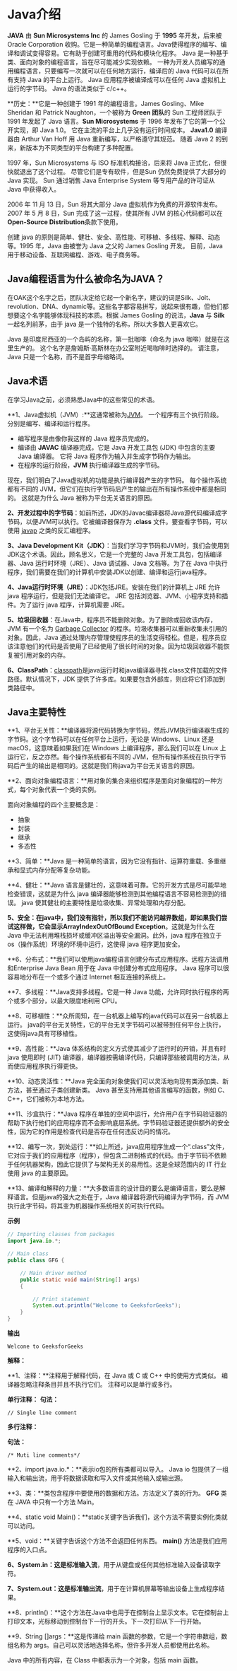 # Java介绍

**JAVA** 由 **Sun Microsystems Inc** 的 James Gosling 于 **1995** 年开发，后来被 Oracle Corporation 收购。它是一种简单的编程语言。Java使得程序的编写、编译和调试变得容易。它有助于创建可重用的代码和模块化程序。 Java 是一种基于类、面向对象的编程语言，旨在尽可能减少实现依赖。 一种为开发人员编写的通用编程语言，只要编写一次就可以在任何地方运行，编译后的 Java 代码可以在所有支持 Java 的平台上运行。 Java 应用程序被编译成可以在任何 Java 虚拟机上运行的字节码。 Java 的语法类似于 c/c++。

**历史：**它是一种创建于 1991 年的编程语言。James Gosling、Mike Sheridan 和 Patrick Naughton，一个被称为 **Green 团队**的 Sun 工程师团队于 1991 年发起了 Java 语言。**Sun Microsystems** 于 1996 年发布了它的第一个公开实现，即 Java 1.0。 它在主流的平台上几乎没有运行时间成本。 **Java1.0** 编译器由 Arthur Van Hoff 用 Java 重新编写，以严格遵守其规范。 随着 Java 2 的到来，新版本为不同类型的平台构建了多种配置。

1997 年，Sun Microsystems 与 ISO 标准机构接洽，后来将 Java 正式化，但很快就退出了这个过程。 尽管它们是专有软件，但是Sun 仍然免费提供了大部分的 Java 实现。 Sun 通过销售 Java Enterprise System 等专用产品的许可证从 Java 中获得收入。

2006 年 11 月 13 日，Sun 将其大部分 Java 虚拟机作为免费的开源软件发布。 2007 年 5 月 8 日，Sun 完成了这一过程，使其所有 JVM 的核心代码都可以在**Open-Source Distribution**条款下使用。

创建 java 的原则是简单、健壮、安全、高性能、可移植、多线程、解释、动态等。1995 年，Java 由被誉为 Java 之父的 James Gosling 开发。 目前，Java 用于移动设备、互联网编程、游戏、电子商务等。

## **Java编程语言为什么被命名为JAVA？**

在OAK这个名字之后，团队决定给它起一个新名字，建议的词是Silk、Jolt、revolution、DNA、dynamic等。这些名字都容易拼写，说起来很有趣，但他们都想要这个名字能够体现科技的本质。根据 James Gosling 的说法，**Java** 与 **Silk** 一起名列前茅，由于 java 是一个独特的名称，所以大多数人更喜欢它。

Java 是印度尼西亚的一个岛屿的名称，第一批咖啡（命名为 java 咖啡）就是在这里生产的。 这个名字是詹姆斯·高斯林在办公室附近喝咖啡时选择的。 请注意，Java 只是一个名称，而不是首字母缩略词。

## **Java术语**

在学习Java之前，必须熟悉Java中的这些常见的术语。

**1、Java虚拟机（JVM）:**这通常被称为[JVM](https://www.geeksforgeeks.org/jvm-works-jvm-architecture/#:~:text=JVM(Java%20Virtual%20Machine)%20acts,(Write%20Once%20Run%20Anywhere).)。 一个程序有三个执行阶段。 分别是编写、编译和运行程序。

* 编写程序是由像你我这样的 Java 程序员完成的。
* 编译由 **JAVAC** 编译器完成，它是 Java 开发工具包 (JDK) 中包含的主要 Java 编译器。 它将 Java 程序作为输入并生成字节码作为输出。
* 在程序的运行阶段，**JVM** 执行编译器生成的字节码。

现在，我们明白了Java虚拟机的功能是执行编译器产生的字节码。 每个操作系统都有不同的 JVM，但它们在执行字节码后产生的输出在所有操作系统中都是相同的。 这就是为什么 Java 被称为平台无关语言的原因。

**2、开发过程中的字节码**：如前所述，JDK的Javac编译器将Java源代码编译成字节码，以便JVM可以执行。它被编译器保存为 **.class** 文件。要查看字节码，可以使用 [javap](https://www.geeksforgeeks.org/javap-tool-in-java-with-examples/) 之类的反汇编程序。

**3、Java Development Kit（JDK）**：当我们学习字节码和JVM时，我们会使用到JDK这个术语。因此，顾名思义，它是一个完整的 Java 开发工具包，包括编译器、Java 运行时环境（JRE）、Java 调试器、Java 文档等。为了在 Java 中执行程序，我们需要在我们的计算机中安装JDK以创建、编译和运行java程序。

**4、Java运行时环境（JRE）**：JDK包括JRE。安装在我们的计算机上 JRE 允许 java 程序运行，但是我们无法编译它。 JRE 包括浏览器、JVM、小程序支持和插件。为了运行 java 程序，计算机需要 JRE。

**5、垃圾回收器**：在Java中，程序员不能删除对象。为了删除或回收该内存，JVM 有一个名为 [Garbage Collector](https://www.geeksforgeeks.org/garbage-collection-java/) 的程序。垃圾收集器可以重新收集未引用的对象。因此，Java 通过处理内存管理使程序员的生活变得轻松。但是，程序员应该注意他们的代码是否使用了已经使用了很长时间的对象。因为垃圾回收器不能恢复被引用对象的内存。

**6、ClassPath**：[classpath](https://www.geeksforgeeks.org/classpath-in-java/)是java运行时和java编译器寻找.class文件加载的文件路径。默认情况下，JDK 提供了许多库。如果要包含外部库，则应将它们添加到类路径中。

## Java主要特性

**1、平台无关性：**编译器将源代码转换为字节码，然后JVM执行编译器生成的字节码。这个字节码可以在任何平台上运行，无论是 Windows、Linux 还是 macOS，这意味着如果我们在 Windows 上编译程序，那么我们可以在 Linux 上运行它，反之亦然。每个操作系统都有不同的 JVM，但所有操作系统在执行字节码后产生的输出是相同的。这就是我们称java为平台无关语言的原因。

**2、面向对象编程语言：**用对象的集合来组织程序是面向对象编程的一种方式，每个对象代表一个类的实例。

面向对象编程的四个主要概念是：

* 抽象
* 封装
* 继承
* 多态性

**3、简单：**Java 是一种简单的语言，因为它没有指针、运算符重载、多重继承和显式内存分配等复杂功能。

**4、健壮：**Java 语言是健壮的，这意味着可靠。它的开发方式是尽可能早地检查错误，这就是为什么 java 编译器能够检测到其他编程语言不容易检测到的错误。 java 使其健壮的主要特性是垃圾收集、异常处理和内存分配。

**5、安全：**在java中，我们没有指针，所以我们不能访问越界数组，即如果我们尝试这样做，它会显示**ArrayIndexOutOfBound Exception**。这就是为什么在 Java 中无法利用堆栈损坏或缓冲区溢出等安全漏洞。此外，java 程序在独立于 os（操作系统）环境的环境中运行，这使得 java 程序更加安全。

**6、分布式：**我们可以使用java编程语言创建分布式应用程序。远程方法调用和Enterprise Java Bean 用于在 Java 中创建分布式应用程序。 Java 程序可以很容易地分布在一个或多个通过 Internet 相互连接的系统上。

**7、多线程：**Java支持多线程。它是一种 Java 功能，允许同时执行程序的两个或多个部分，以最大限度地利用 CPU。

**8、可移植性：**众所周知，在一台机器上编写的java代码可以在另一台机器上运行。 java的平台无关特性，它的平台无关字节码可以被带到任何平台上执行，这使得java具有可移植性。

**9、高性能：**Java 体系结构的定义方式使其减少了运行时的开销，并且有时 java 使用即时 (JIT) 编译器，编译器按需编译代码，只编译那些被调用的方法，从而使应用程序执行得更快。

**10、动态灵活性：**Java 完全面向对象使我们可以灵活地向现有类添加类、新方法，甚至通过子类创建新类。 Java 甚至支持用其他语言编写的函数，例如 C、C++，它们被称为本地方法。

**11、沙盒执行：**Java 程序在单独的空间中运行，允许用户在字节码验证器的帮助下执行他们的应用程序而不会影响底层系统。字节码验证器还提供额外的安全性，因为它的作用是检查代码是否存在任何违反访问的情况。

**12、编写一次，到处运行：**如上所述，java应用程序生成一个“.class”文件，它对应于我们的应用程序（程序），但包含二进制格式的代码。由于字节码不依赖于任何机器架构，因此它提供了与架构无关的易用性。这是全球范围内的 IT 行业使用 java 的主要原因。

**13、编译和解释的力量：**大多数语言的设计目的要么是编译语言，要么是解释语言。但是java的强大之处在于，Java 编译器将源代码编译为字节码，而 JVM 执行此字节码，将其变为机器操作系统相关的可执行代码。

**示例**

```java
// Importing classes from packages
import java.io.*;

// Main class
public class GFG {

	// Main driver method
	public static void main(String[] args)
	{

		// Print statement
		System.out.println("Welcome to GeeksforGeeks");
	}
}

```

**输出**

```
Welcone to GeeksforGeeks
```

**解释：**

**1、注释：**注释用于解释代码，在 Java 或 C 或 C++ 中的使用方式类似。 编译器忽略注释条目并且不执行它们。 注释可以是单行或多行。

**单行注释：**
**句法：**

```
// Single line comment
```

**多行注释：**

**句法：**

```
/* Muti line comments*/
```

**2、import java.io.*：**表示io包的所有类都可以导入。 Java io 包提供了一组输入和输出流，用于将数据读取和写入文件或其他输入或输出源。

**3、类：**类包含程序中要使用的数据和方法。方法定义了类的行为。 **GFG** 类在 JAVA 中只有一个方法 Main。

**4、static void Main()：**static关键字告诉我们，这个方法不需要实例化类就可以访问。

**5、void：**关键字告诉这个方法不会返回任何东西。 **main()** 方法是我们应用程序的入口点。

**6、System.in：**这是**标准输入流**，用于从键盘或任何其他标准输入设备读取字符。

**7、System.out：**这是**标准输出流**，用于在计算机屏幕等输出设备上生成程序结果。

**8、println()：**这个方法在Java中也用于在控制台上显示文本。它在控制台上打印文本，光标移动到控制台下一行的开头。下一次打印从下一行开始。

**9、String []args：**这是传递给 main 函数的参数，它是一个字符串数组，数组名称为 args。自己可以灵活地选择名称，但许多开发人员都使用此名称。

Java 中的所有内容，在 Class 中都表示为一个对象，包括 main 函数。



